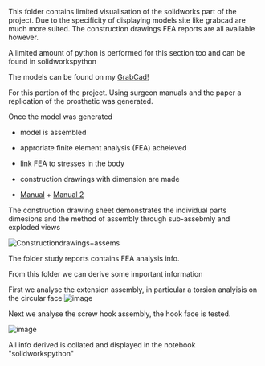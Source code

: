 This folder contains limited visualisation of the solidworks part of the project. Due to the specificity of displaying models site like grabcad are much more suited. The construction drawings FEA reports are all available however. 

A limited amount of python is performed for this section too and can be found in solidworkspython

The models can be found on my [GrabCad!](https://grabcad.com/luke.edgecombe-2/models)

For this portion of the project. Using surgeon manuals and the paper a replication of the prosthetic was generated.

Once the model was generated
- model is assembled
- approriate finite element analysis (FEA) acheieved
- link FEA to stresses in the body
- construction drawings with dimension are made

- [Manual](VEPTR_information_sheet.pdf) + [Manual 2](veptter_2_manual.pdf)


The construction drawing sheet demonstrates the individual parts dimesions and the method of assembly through sub-assebmly and exploded views 

![Constructiondrawings+assems](https://github.com/Luk446/Stat_project_2450027/assets/145694364/d9d9b34a-ab4e-4b96-8733-7f5b4b1ea489)


The folder study reports contains FEA analysis info.

From this folder we can derive some important information 

First we analyse the extension assembly, in particular a torsion analyisis on the circular face 
![image](https://github.com/Luk446/Stat_project_2450027/assets/145694364/c0e6d1f2-8625-4a71-b314-a6ad4e1e6fae)

Next we analyse the screw hook assembly, the hook face is tested.

![image](https://github.com/Luk446/Stat_project_2450027/assets/145694364/ee2e7f7e-f81d-453e-b937-d6a427c60856)


All info derived is collated and displayed in the notebook "solidworkspython"
